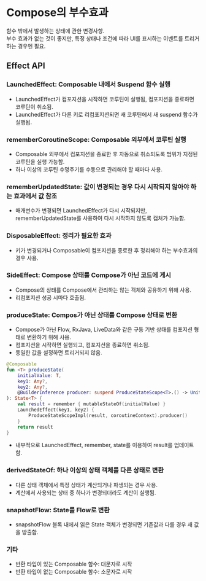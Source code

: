 # Compose의 부수효과
함수 밖에서 발생하는 상태에 관한 변경사항.    
부수 효과가 없는 것이 좋지만, 특정 상태나 조건에 따라 UI를 표시하는 이벤트를 트리거 하는 경우엔 필요.

## Effect API

### LaunchedEffect: Composable 내에서 Suspend 함수 실행
- LaunchedEffect가 컴포지션을 시작하면 코루틴이 실행됨, 컴포지션을 종료하면 코루틴이 취소됨.
- LaunchedEffect가 다른 키로 리컴포지션되면 새 코루틴에서 새 suspend 함수가 실행됨.

### rememberCoroutineScope: Composable 외부에서 코루틴 실행
- Composable 외부에서 컴포지션을 종료한 후 자동으로 취소되도록 범위가 지정된 코루틴을 실행 가능함.
- 하나 이상의 코루틴 수명주기를 수동으로 관리해야 할 때마다 사용.

### rememberUpdatedState: 값이 변경되는 경우 다시 시작되지 않아야 하는 효과에서 값 참조
 - 매개변수가 변경되면 LaunchedEffect가 다시 시작되지만, rememberUpdatedState를 사용하여 다시 시작하지 않도록 캡처가 가능함.

### DisposableEffect: 정리가 필요한 효과
- 키가 변경되거나 Composable이 컴포지션을 종료한 후 정리해야 하는 부수효과의 경우 사용.

### SideEffect: Compose 상태를 Compose가 아닌 코드에 게시
- Compose의 상태를 Compose에서 관리하는 않는 객체와 공유하기 위해 사용.
- 리컴포지션 성공 시마다 호출됨.

### produceState: Compos가 아닌 상태를 Compose 상태로 변환
- Compose가 아닌 Flow, RxJava, LiveData와 같은 구동 기반 상태를 컴포지션 형태로 변환하기 위해 사용.
- 컴포지션을 시작하면 실행되고, 컴포지션을 종료하면 취소됨.
- 동일한 값을 설정하면 트리거되지 않음.

```kotlin
@Composable
fun <T> produceState(
    initialValue: T,
    key1: Any?,
    key2: Any?,
    @BuilderInference producer: suspend ProduceStateScope<T>.() -> Unit
): State<T> {
    val result = remember { mutableStateOf(initialValue) }
    LaunchedEffect(key1, key2) {
        ProduceStateScopeImpl(result, coroutineContext).producer()
    }
    return result
}
```
- 내부적으로 LaunchedEffect, remember, state를 이용하여 result를 업데이트 함.

### derivedStateOf: 하나 이상의 상태 객체를 다른 상태로 변환
- 다른 상태 객체에서 특정 상태가 계산되거나 파생되는 경우 사용.
- 계산에서 사용되는 상태 중 하나가 변경되더라도 계산이 실행됨.

### snapshotFlow: State를 Flow로 변환
- snapshotFlow 블록 내에서 읽은 State 객체가 변경되면 기존값과 다를 경우 새 값을 방출함.

### 기타
- 반환 타입이 있는 Composable 함수: 대문자로 시작
- 반환 타입이 없는 Composable 함수: 소문자로 시작
